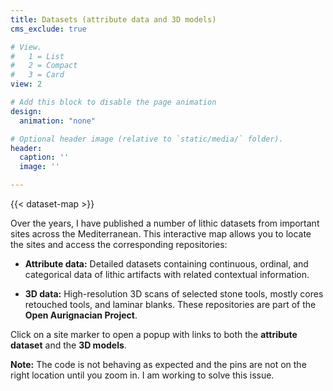```yaml
---
title: Datasets (attribute data and 3D models)
cms_exclude: true

# View.
#   1 = List
#   2 = Compact
#   3 = Card
view: 2

# Add this block to disable the page animation
design:
  animation: "none"

# Optional header image (relative to `static/media/` folder).
header:
  caption: ''
  image: ''

---
```


{{< dataset-map >}}


Over the years, I have published a number of lithic datasets from important sites across the Mediterranean. This interactive map allows you to locate the sites and access the corresponding repositories:

- **Attribute data:** Detailed datasets containing continuous, ordinal, and categorical data of lithic artifacts with related contextual information.

- **3D data:** High-resolution 3D scans of selected stone tools, mostly cores retouched tools, and laminar blanks. These repositories are part of the **Open Aurignacian Project**.

Click on a site marker to open a popup with links to both the **attribute dataset** and the **3D models**.  

**Note:** The code is not behaving as expected and the pins are not on the right location until you zoom in. I am working to solve this issue.
